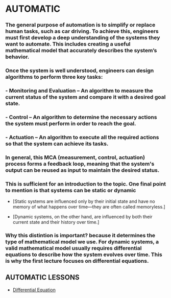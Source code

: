 # AUTOMATIC
### The general purpose of automation is to simplify or replace human tasks, such as car driving. To achieve this, engineers must first develop a deep understanding of the systems they want to automate. This includes creating a useful mathematical model that accurately describes the system’s behavior. 
### Once the system is well understood, engineers can design algorithms to perform three key tasks:

### - Monitoring and Evaluation – An algorithm to measure the current status of the system and compare it with a desired goal state.
### - Control – An algorithm to determine the necessary actions the system must perform in order to reach the goal.
### - Actuation – An algorithm to execute all the required actions so that the system can achieve its tasks.

### In general, this MCA (measurement, control, actuation) process forms a feedback loop, meaning that the system's output can be reused as input to maintain the desired status.

### This is sufficient for an introduction to the topic. One final point to mention is that systems can be static or dynamic
- [Static systems are influenced only by their initial state and have no memory of what happens over time—they are often called memoryless.]

- [Dynamic systems, on the other hand, are influenced by both their current state and their history over time.]

### Why this distintion is important? because it determines the type of  mathematical model we use. For dynamic systems, a valid mathematical model usually requires differential equations to describe how the system evolves over time. This is why the first lecture focuses on differential equations.

## AUTOMATIC LESSONS
- [Differential Equation](lectures/differential.md)
